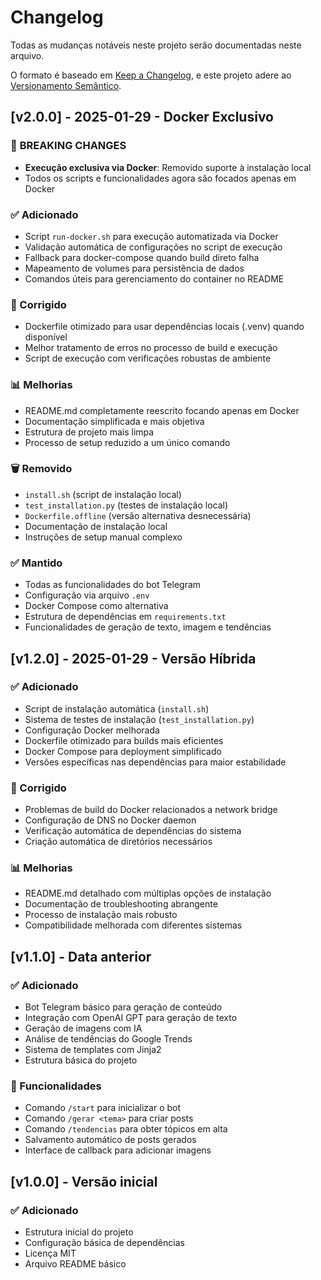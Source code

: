 # Changelog

Todas as mudanças notáveis neste projeto serão documentadas neste arquivo.

O formato é baseado em [Keep a Changelog](https://keepachangelog.com/pt-BR/1.0.0/),
e este projeto adere ao [Versionamento Semântico](https://semver.org/lang/pt-BR/).

## [v2.0.0] - 2025-01-29 - Docker Exclusivo

### 🔄 **BREAKING CHANGES**
- **Execução exclusiva via Docker**: Removido suporte à instalação local
- Todos os scripts e funcionalidades agora são focados apenas em Docker

### ✅ Adicionado
- Script `run-docker.sh` para execução automatizada via Docker
- Validação automática de configurações no script de execução
- Fallback para docker-compose quando build direto falha
- Mapeamento de volumes para persistência de dados
- Comandos úteis para gerenciamento do container no README

### 🔧 Corrigido
- Dockerfile otimizado para usar dependências locais (.venv) quando disponível
- Melhor tratamento de erros no processo de build e execução
- Script de execução com verificações robustas de ambiente

### 📊 Melhorias
- README.md completamente reescrito focando apenas em Docker
- Documentação simplificada e mais objetiva
- Estrutura de projeto mais limpa
- Processo de setup reduzido a um único comando

### 🗑️ Removido
- `install.sh` (script de instalação local)
- `test_installation.py` (testes de instalação local)
- `Dockerfile.offline` (versão alternativa desnecessária)
- Documentação de instalação local
- Instruções de setup manual complexo

### ✅ Mantido
- Todas as funcionalidades do bot Telegram
- Configuração via arquivo `.env`
- Docker Compose como alternativa
- Estrutura de dependências em `requirements.txt`
- Funcionalidades de geração de texto, imagem e tendências

## [v1.2.0] - 2025-01-29 - Versão Híbrida

### ✅ Adicionado
- Script de instalação automática (`install.sh`)
- Sistema de testes de instalação (`test_installation.py`)
- Configuração Docker melhorada
- Dockerfile otimizado para builds mais eficientes
- Docker Compose para deployment simplificado
- Versões específicas nas dependências para maior estabilidade

### 🔧 Corrigido
- Problemas de build do Docker relacionados a network bridge
- Configuração de DNS no Docker daemon
- Verificação automática de dependências do sistema
- Criação automática de diretórios necessários

### 📊 Melhorias
- README.md detalhado com múltiplas opções de instalação
- Documentação de troubleshooting abrangente
- Processo de instalação mais robusto
- Compatibilidade melhorada com diferentes sistemas

## [v1.1.0] - Data anterior

### ✅ Adicionado
- Bot Telegram básico para geração de conteúdo
- Integração com OpenAI GPT para geração de texto
- Geração de imagens com IA
- Análise de tendências do Google Trends
- Sistema de templates com Jinja2
- Estrutura básica do projeto

### 🔧 Funcionalidades
- Comando `/start` para inicializar o bot
- Comando `/gerar <tema>` para criar posts
- Comando `/tendencias` para obter tópicos em alta
- Salvamento automático de posts gerados
- Interface de callback para adicionar imagens

## [v1.0.0] - Versão inicial

### ✅ Adicionado
- Estrutura inicial do projeto
- Configuração básica de dependências
- Licença MIT
- Arquivo README básico 